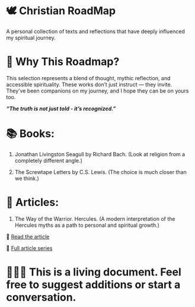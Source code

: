 # 🕊️ Christian RoadMap 
A personal collection of texts and reflections that have deeply influenced my spiritual journey.

# 🧭 Why This Roadmap?
This selection represents a blend of thought, mythic reflection, and accessible spirituality. These works don’t just instruct — they invite. 
They’ve been companions on my journey, and I hope they can be on yours too.

***“The truth is not just told  -  it’s recognized.”***

# 📚 Books: 

1. Jonathan Livingston Seagull by Richard Bach. (Look at religion from a completely different angle.)

2. The Screwtape Letters by C.S. Lewis. (The choice is much closer than we think.)

# 📝 Articles: 

1. The Way of the Warrior. Hercules. (A modern interpretation of the Hercules myths as a path to personal and spiritual growth.)

🔗 [Read the article ](https://shorturl.at/P7alj)

🔗 [Full article series](https://shorturl.at/F3FDn)

# 👮🏼‍♀️ This is a living document. Feel free to suggest additions or start a conversation.
